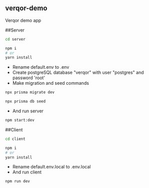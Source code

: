 ## verqor-demo
Verqor demo app

##Server
```bash
cd server

npm i
# or
yarn install
```
- Rename default.env to .env
- Create postgreSQL database "verqor" with user "postgres" and password 'root'
- Make migration and seed commands
```bash
npx prisma migrate dev

npx prisma db seed
```
- And run server
```bash
npm start:dev
```

##Client
```bash
cd client

npm i
# or
yarn install
```

- Rename default.env.local to .env.local
- And run client
```bash
npm run dev
```